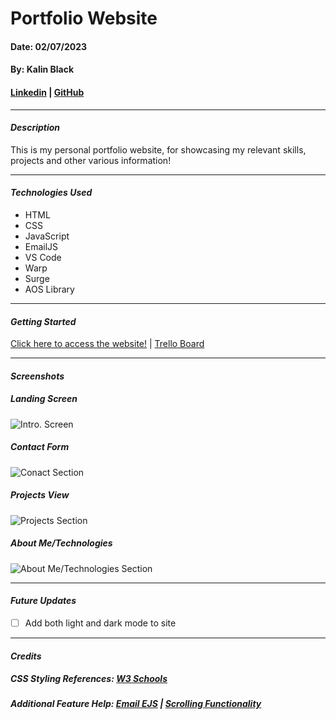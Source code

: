 # Portfolio Website
#### Date: 02/07/2023
#### By: Kalin Black 
#### [Linkedin](https://www.linkedin.com/in/kalin-black/) | [GitHub](https://github.com/kfblack)
***
#### **_Description_**
This is my personal portfolio website, for showcasing my relevant skills, projects and other various information!
***
#### **_Technologies Used_**
- HTML
- CSS
- JavaScript
- EmailJS
- VS Code
- Warp
- Surge
- AOS Library
***
#### **_Getting Started_**
[Click here to access the website!](https://kalins-portfolio.surge.sh/) | [Trello Board](https://trello.com/invite/b/Ir8bLHn5/ATTI9cf3a8f5e5eae5bb1d75e11fd683e0847C2FFFEA/portfolio-website)
***
#### **_Screenshots_**

##### Landing Screen 
![Intro. Screen](https://i.postimg.cc/sxpRdsVs/Screenshot-2024-02-16-at-10-23-37-AM.png)

##### Contact Form
![Conact Section](https://i.postimg.cc/zvkPFBzb/Screenshot-2024-02-16-at-10-24-02-AM.png)

##### Projects View
![Projects Section]()

##### About Me/Technologies
![About Me/Technologies Section](https://i.postimg.cc/90Psgbpf/Screenshot-2024-02-16-at-10-24-13-AM.png)

***
#### **_Future Updates_**
- [ ] Add both light and dark mode to site
***
#### **_Credits_**

##### CSS Styling References: [W3 Schools](https://www.w3schools.com/css/default.asp)

##### Additional Feature Help: [Email EJS]() | [Scrolling Functionality]()

